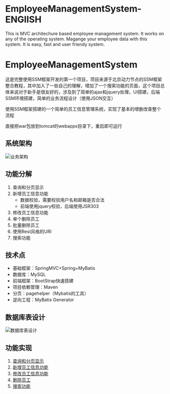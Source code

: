 # EmployeeManagementSystem-ENGlISH
This is MVC architechure based employee management system. It works on any of the operating system. 
Magange your employee data with this system. It is easy, fast and user friendy system. 

# EmployeeManagementSystem
这是完整使用SSM框架开发的第一个项目，项目来源于北京动力节点的SSM框架整合教程，其中加入了一些自己的理解，增加了一个搜索功能的页面，这个项目总体来说对于新手是很友好的，涉及到了简单的ajax和jquery处理，UI搭建，后端SSM环境搭建，简单的业务流程设计（使用JSON交互）

使用SSM框架搭建的一个简单的员工信息管理系统，实现了基本的增删改查整个流程

直接把war包放到tomcat的webapps目录下，重启即可运行

## 系统架构
![业务架构](images/service.png)

## 功能分解

1. 查询和分页显示
2. 新增员工信息功能
	- 数据校验，需要校验用户名和邮箱是否合法
	- 前端使用jquery校验，后端使用JSR303
3. 修改员工信息功能
4. 单个删除员工
5. 批量删除员工
6. 使用Rest风格的URI
7. 搜索功能

## 技术点
 - 基础框架：SpringMVC+Spring+MyBatis
 - 数据库：MySQL
 - 前端框架：BootStrap快速搭建
 - 项目依赖管理：Maven
 - 分页：pagehelper（Mybatis的工具）
 - 逆向工程：MyBatis Generator

## 数据库表设计
![数据库表设计](images/database.png)

## 功能实现
1. [查询和分页显示](01_queryEmpsAndPageHelper.md)
2. [新增员工信息功能](02_addEmps.md)
3. [修改员工信息功能](03_modifyEmps.md)
4. [删除员工](04_deleteEmps.md)
5. [搜索功能](05_searchEmps.md)

